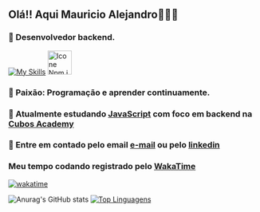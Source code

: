 


## Olá!! Aqui Mauricio Alejandro👨🏻‍💻

### 🔎 Desenvolvedor backend.

[![My Skills](https://skillicons.dev/icons?i=js,nodejs,git,github)](https://skillicons.dev)
[<img height="48px" width="48px" alt="Icone Npm.js" src="https://i.postimg.cc/L8k9jKJ2/Group.png"/>](https://www.npmjs.com)

### 🌟 Paixão: Programação e aprender continuamente.

### 📕 Atualmente estudando [JavaScript](https://developer.mozilla.org/pt-BR/docs/Web/JavaScript) com foco em backend na [Cubos Academy](https://cubos.academy/)

### 📨 Entre em contado pelo email [e-mail](mailto:msuberoj11@gmail.com) ou pelo [linkedin](www.linkedin.com/in/mauricio-subero-1a0125267)


### Meu tempo codando registrado pelo [WakaTime](https://wakatime.com/)

[![wakatime](https://wakatime.com/badge/user/018c4095-f351-43cd-bcf6-356cdb24ee22.svg)](https://wakatime.com/@018c4095-f351-43cd-bcf6-356cdb24ee22)

![Anurag's GitHub stats](https://github-readme-stats.vercel.app/api?username=MauAlejandro&show_icons=true&theme=radical)
[![Top Linguagens](https://github-readme-stats.vercel.app/api/top-langs/?username=MauAlejandro&layout=compact&&theme=radical)](https://github.com/anuraghazra/github-readme-stats)


